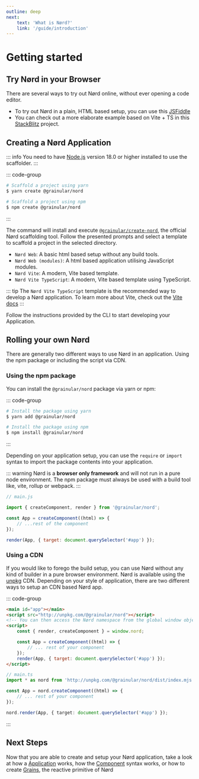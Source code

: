 ```yaml
---
outline: deep
next:
    text: 'What is Nørd?'
    link: '/guide/introduction'
---
```


<!-- @format -->

# Getting started

## Try Nørd in your Browser

There are several ways to try out Nørd online, without ever opening a code editor.

-   To try out Nørd in a plain, HTML based setup, you can use this [JSFiddle](https://jsfiddle.net/iamsebastiandev/ctnm8yw9)
-   You can check out a more elaborate example based on Vite + TS in this [StackBlitz](https://stackblitz.com/edit/nord?file=src%2Fmain.ts) project.

## Creating a Nørd Application

::: info
You need to have [Node.js](https://nodejs.org/en/download/current) version 18.0 or higher installed to use the scaffolder.
:::

::: code-group

```sh [yarn]
# Scaffold a project using yarn
$ yarn create @grainular/nord
```

```sh [npm]
# Scaffold a project using npm
$ npm create @grainular/nord
```

:::

The command will install and execute [`@grainular/create-nord`](https://github.com/IamSebastianDev/create-nord), the official Nørd scaffolding tool. Follow the presented prompts and select a template to scaffold a project in the selected directory.

-   `Nørd Web`: A basic html based setup without any build tools.
-   `Nørd Web (modules)`: A html based application utilising JavaScript modules.
-   `Nørd Vite`: A modern, Vite based template.
-   `Nørd Vite TypeScript`: A modern, Vite based template using TypeScript.

::: tip
The `Nørd Vite TypeScript` template is the recommended way to develop a Nørd application. To learn more about Vite, check out the [Vite docs](https://vite.dev)
:::

Follow the instructions provided by the CLI to start developing your Application.

## Rolling your own Nørd

There are generally two different ways to use Nørd in an application. Using the npm package or including the script via CDN.

### Using the npm package

You can install the `@grainular/nord` package via yarn or npm:

::: code-group

```sh [yarn]
# Install the package using yarn
$ yarn add @grainular/nord
```

```sh [npm]
# Install the package using npm
$ npm install @grainular/nord
```

:::

Depending on your application setup, you can use the `require` or `import` syntax to import the package contents into your application.

::: warning
Nørd is a **browser only framework** and will not run in a pure node environment. The npm package must always be used with a build tool like, vite, rollup or webpack.
:::

```js
// main.js

import { createComponent, render } from '@grainular/nord';

const App = createComponent((html) => {
    // ...rest of the component
});

render(App, { target: document.querySelector('#app') });
```

### Using a CDN

If you would like to forego the build setup, you can use Nørd without any kind of builder in a pure browser environment. Nørd is available using the [unpkg](https://www.unpkg.com/) CDN. Depending on your style of application, there are two different ways to setup an CDN based Nørd app.

::: code-group

```html [iife]
<main id="app"></main>
<script src="http://unpkg.com/@grainular/nord"></script>
<!-- You can then access the Nørd namespace from the global window object -->
<script>
    const { render, createComponent } = window.nord;

    const App = createComponent((html) => {
        // ... rest of your component
    });
    render(App, { target: document.querySelector('#app') });
</script>
```

```ts [modules]
// main.ts
import * as nord from 'http://unpkg.com/@grainular/nord/dist/index.mjs';

const App = nord.createComponent((html) => {
    // ... rest of your component
});

nord.render(App, { target: document.querySelector('#app') });
```

:::

## Next Steps

Now that you are able to create and setup your Nørd application, take a look at how a [Application](./application.md) works, how the [Component](./components.md) syntax works, or how to create [Grains](./grains.md), the reactive primitive of Nørd
